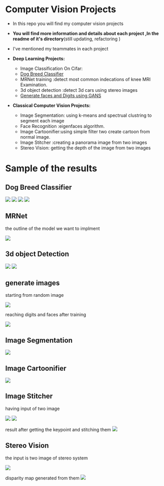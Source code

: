 


# Computer Vision Projects

	

 - In this repo you will find my computer vision projects
 - **You will find more information and details about each project ,In the readme  of it's directory**(still updating, refactoring )
 - I've mentioned my teammates in each project 
 - **Deep Learning Projects:**
	- 	Image Classification On Cifar:
	-	[Dog Breed Classifier](https://github.com/zeyad3ezzat/DL-Udacity-Nanodegree/tree/master/Projects/dog_bread_classification_CNN)
	- 	MRNet training  :detect most common indecations of knee MRI Examination.
	- 	3d object detection :detect 3d cars using stereo images 
	-	[Generate faces and Digits using GANS](https://github.com/zeyad3ezzat/DL-Udacity-Nanodegree/tree/master/Projects/face_generation_GANs)



- **Classical Computer Vision Projects:**
	 - Image Segmentation: using k-means and spectrual clustring to segment each image
	 - Face Recognition :eigenfaces algorithm.
	 - Image Cartoonifier:using simple filter two create cartoon from normal image.
	 - Image Stitcher :creating a panorama image from two images 
	 - Stereo Vision: getting the depth of the image from two images
	
		


	

# Sample of the results
## Dog Breed Classifier
![](https://github.com/zeyad3ezzat/DL-Udacity-Nanodegree/blob/master/Projects/dog_bread_classification_CNN/dog-project/images/detected_bulldog.jpg)
![](https://github.com/zeyad3ezzat/DL-Udacity-Nanodegree/blob/master/Projects/dog_bread_classification_CNN/dog-project/images/detected_golden.jpg)
![](https://github.com/zeyad3ezzat/DL-Udacity-Nanodegree/blob/master/Projects/dog_bread_classification_CNN/dog-project/images/detected%20human.jpg)
![](https://github.com/zeyad3ezzat/DL-Udacity-Nanodegree/blob/master/Projects/dog_bread_classification_CNN/dog-project/images/detected_other.jpg)
## MRNet
the outline of the model we want to implment 
	  
![](MRNet-Classification/outline.jpg)

## 3d object Detection 
![](3d%20object%20Detection/results/r1.jpg)
![](3d%20object%20Detection/results/r2.jpg)

## generate images
starting from random image

![](https://github.com/zeyad3ezzat/DL-Udacity-Nanodegree/blob/master/Projects/face_generation_GANs/face_generation/images/start.jpg)

reaching digits and faces after training 

![](https://github.com/zeyad3ezzat/DL-Udacity-Nanodegree/blob/master/Projects/face_generation_GANs/face_generation/images/generated.jpg)

## Image Segmentation
![](Image-Segmentation/images/original%20and%20result.jpg)
## Image Cartoonifier
![](Image-Cartoonifying/images/Before%20and%20After.jpg)
## Image Stitcher 
having input of two image 

![](Image-Mosaics-Stitcher/images/first%20image.jpg)
![](Image-Mosaics-Stitcher/images/second%20image.jpg)

result after getting the keypoint and stitching them 
![](Image-Mosaics-Stitcher/images/panorama.jpg)
## Stereo Vision 
the input is two image of stereo system  

![](Stereo-Vision/images/stereo_vision.jpg)

disparity map generated from them 
![](Stereo-Vision/images/Disparity.jpg)


